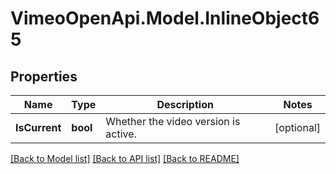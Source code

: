 # VimeoOpenApi.Model.InlineObject65
## Properties

Name | Type | Description | Notes
------------ | ------------- | ------------- | -------------
**IsCurrent** | **bool** | Whether the video version is active. | [optional] 

[[Back to Model list]](../README.md#documentation-for-models) [[Back to API list]](../README.md#documentation-for-api-endpoints) [[Back to README]](../README.md)

